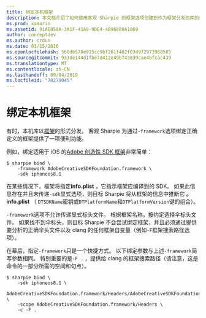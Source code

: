 ```yaml
---
title: 绑定本机框架
description: 本文档介绍了如何使用客观 Sharpie 的框架选项创建到作为框架分发的库的绑定。
ms.prod: xamarin
ms.assetid: 91AE058A-3A1F-41A9-9DE4-4B96880A1869
author: conceptdev
ms.author: crdun
ms.date: 01/15/2016
ms.openlocfilehash: 560db570e915cc9bf261f482f03d972973968585
ms.sourcegitcommit: 933de144d1fbe7d412e49b743839cae4bfcac439
ms.translationtype: MT
ms.contentlocale: zh-CN
ms.lasthandoff: 09/04/2019
ms.locfileid: "70279045"
---
```

# <a name="binding-native-frameworks"></a>绑定本机框架

有时，本机库以[框架](https://developer.apple.com/library/mac/documentation/MacOSX/Conceptual/BPFrameworks/Concepts/WhatAreFrameworks.html)的形式分发。 客观 Sharpie 为通过`-framework`选项绑定正确定义的框架提供了一项便利功能。

例如，绑定适用于 iOS 的[Adobe 创造性 SDK 框架](https://creativesdk.adobe.com/downloads.html)非常简单：

```
$ sharpie bind \
    -framework AdobeCreativeSDKFoundation.framework \
    -sdk iphoneos8.1
```

在某些情况下，框架将指定**info.plist** ，它指示框架应编译到的 SDK。 如果此信息存在并且未传递`-sdk`显式选项，则目标 Sharpie 将从框架的信息中推断它 **。 info.plist** （ `DTSDKName`密钥或`DTPlatformName`和`DTPlatformVersion`键的组合）。

`-framework`选项不允许传递显式标头文件。 根据框架名称，按约定选择伞标头文件。 如果找不到伞标头，则目标 Sharpie 不会尝试绑定框架，并且必须通过提供要分析的正确伞头文件以及 clang 的任何框架自变量（例如`-F`框架搜索路径选项）。

在幕后，指定`-framework`只是一个快捷方式。 以下绑定参数与上述`-framework`简写参数相同。
特别重要的是`-F .` ，提供给 clang 的框架搜索路径（请注意，这是命令的一部分所需的空间和句点）。

```
$ sharpie bind \
    -sdk iphoneos8.1 \
    AdobeCreativeSDKFoundation.framework/Headers/AdobeCreativeSDKFoundation.h \
    -scope AdobeCreativeSDKFoundation.framework/Headers \
    -c -F .
```
